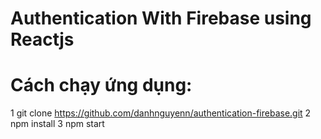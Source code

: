 # Authentication With Firebase using Reactjs

# Cách chạy ứng dụng:
1 git clone https://github.com/danhnguyenn/authentication-firebase.git
2 npm install
3 npm start
